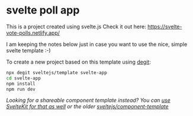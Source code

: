 # svelte poll app

This is a project created using svelte.js
Check it out here: https://svelte-vote-polls.netlify.app/

I am keeping the notes below just in case you want to use the nice, simple svelte template :-)

To create a new project based on this template using [degit](https://github.com/Rich-Harris/degit):

```bash
npx degit sveltejs/template svelte-app
cd svelte-app
npm install
npm run dev
```
*Looking for a shareable component template instead? You can [use SvelteKit for that as well](https://kit.svelte.dev/docs#packaging) or the older [sveltejs/component-template](https://github.com/sveltejs/component-template)*
